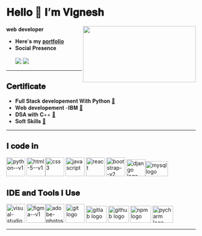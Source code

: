 # 𝐇𝐞𝐥𝐥𝐨 👋 𝐈’𝐦 𝐕𝐢𝐠𝐧𝐞𝐬𝐡
 𝐰𝐞𝐛 𝐝𝐞𝐯𝐞𝐥𝐨𝐩𝐞𝐫
 <img align="right" width="300" height='150' src="https://i.pinimg.com/originals/47/f0/34/47f0342cec72b800463bf003eac1257e.gif">
- 𝐇𝐞𝐫𝐞'𝐬 𝐦𝐲 [𝐩𝐨𝐫𝐭𝐟𝐨𝐥𝐢𝐨](mailto:vc-portfolio-228.netlify.app)   
- 𝐒𝐨𝐜𝐢𝐚𝐥 𝐏𝐫𝐞𝐬𝐞𝐧𝐜𝐞<br/>
  <br/>[<img src="https://img.shields.io/badge/LinkedIn-0077B5?style=for-the-badge&logo=LinkedIn&logoColor=white" />](https://www.linkedin.com/in/vignesh-p08)
  [<img src="https://img.shields.io/badge/Gmail-D14836?style=for-the-badge&logo=gmail&logoColor=white"   />](http://vigneshpalani249@gmail.com)
---
## 𝐂𝐞𝐫𝐭𝐢𝐟𝐢𝐜𝐚𝐭𝐞
- 𝐅𝐮𝐥𝐥 𝐒𝐭𝐚𝐜𝐤 𝐝𝐞𝐯𝐞𝐥𝐨𝐩𝐞𝐦𝐞𝐧𝐭 𝐖𝐢𝐭𝐡 𝐏𝐲𝐭𝐡𝐨𝐧 [🔗](https://drive.google.com/file/d/1OX7HC9Gb2jNmP0r0OOgzXFT9VgGCBQvZ/view?usp=drive_link)
- 𝐖𝐞𝐛 𝐝𝐞𝐯𝐞𝐥𝐨𝐩𝐞𝐦𝐞𝐧𝐭 -𝐈𝐁𝐌
 [🔗](https://drive.google.com/file/d/1ZXQ_4PcMT5qTNTp_fP7h-1fDjeIcibvf/view?usp=drive_link)
- 𝐃𝐒𝐀 𝐰𝐢𝐭𝐡 𝐂++ [🔗](https://drive.google.com/file/d/1UraUGVmrRzSr8u7-zueE3wfDXLcNdzUb/view?usp=drive_link)
- 𝐒𝐨𝐟𝐭 𝐒𝐤𝐢𝐥𝐥𝐬 [🔗](https://drive.google.com/file/d/1USCmsfRK5ca2xcYZAge44fQPz_CAOGO0/view?usp=drive_link)
---
 ## 𝐈 𝐜𝐨𝐝𝐞 𝐢𝐧
 <img width="50" height="50" src="https://img.icons8.com/color/48/python--v1.png" alt="python--v1"/> <img width="50" height="50" src="https://img.icons8.com/color/48/html-5--v1.png" alt="html-5--v1"/><img width="50" height="50" src="https://img.icons8.com/fluency/48/css3.png" alt="css3"/> <img width="50" height="50" src="https://img.icons8.com/fluency/48/javascript.png" alt="javascript"/> <img width="50" height="50" src="https://img.icons8.com/plasticine/100/react.png" alt="react"/> <img width="50" height="50" src="https://img.icons8.com/color/48/bootstrap--v2.png" alt="bootstrap--v2"/>
 <img width="50" height="45" src="https://skillicons.dev/icons?i=django" alt="django logo"  /><img width="60" height="40" src="https://cdn.jsdelivr.net/gh/devicons/devicon/icons/mysql/mysql-original.svg"  alt="mysql logo"  />

 ## 𝐈𝐃𝐄 𝐚𝐧𝐝 𝐓𝐨𝐨𝐥𝐬 𝐈 𝐔𝐬𝐞
 <img width="50" height="50" src="https://img.icons8.com/color/48/visual-studio-code-2019.png" alt="visual-studio-code-2019"/> <img width="50" height="50" src="https://img.icons8.com/color/48/figma--v1.png" alt="figma--v1"/><img width="50" height="50" src="https://img.icons8.com/color/48/adobe-photoshop--v1.png" alt="adobe-photoshop--v1"/>  <img width="50" height="50" src="https://cdn.jsdelivr.net/gh/devicons/devicon/icons/git/git-original.svg" alt="git logo"  />
  <img width="55" height="45" src="https://cdn.jsdelivr.net/gh/devicons/devicon/icons/gitlab/gitlab-original.svg"  alt="gitlab logo"  />
  <img width="55" height="45" src="https://skillicons.dev/icons?i=github"  alt="github logo"  />
  <img width="55" height="45" src="https://cdn.jsdelivr.net/gh/devicons/devicon/icons/npm/npm-original-wordmark.svg"  alt="npm logo"  />
  <img width="55" height="45" src="https://cdn.jsdelivr.net/gh/devicons/devicon/icons/pycharm/pycharm-original.svg" alt="pycharm logo"  />
  


---



